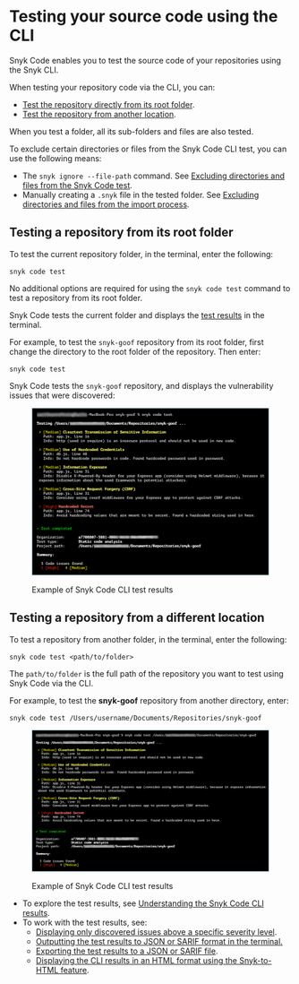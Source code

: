 # Testing your source code using the CLI

Snyk Code enables you to test the source code of your repositories using the Snyk CLI.

When testing your repository code via the CLI, you can:

* [Test the repository directly from its root folder](testing-your-source-code-using-the-cli.md#testing-a-repository-from-its-root-folder).
* [Test the repository from another location](testing-your-source-code-using-the-cli.md#testing-a-repository-from-a-different-location).

When you test a folder, all its sub-folders and files are also tested.

To exclude certain directories or files from the Snyk Code CLI test, you can use the following means:

* The  `snyk ignore --file-path` command. See [Excluding directories and files from the Snyk Code test](excluding-directories-and-files-from-the-snyk-code-cli-test.md).
* Manually creating a `.snyk` file in the tested folder. See [Excluding directories and files from the import process](../../../scan-applications/start-scanning/snyk-code-and-your-repositories/excluding-directories-and-files-from-the-import-process.md).

## **Testing a repository from its root folder**

To test the current repository folder, in the terminal, enter the following:

```
snyk code test
```

No additional options are required for using the `snyk code test` command to test a repository from its root folder.

Snyk Code tests the current folder and displays the [test results](snyk-code-cli-results.md) in the terminal.

For example, to test the `snyk-goof` repository from its root folder, first change the directory to the root folder of the repository. Then enter:

```
snyk code test
```

Snyk Code tests the `snyk-goof` repository, and displays the vulnerability issues that were discovered:

<figure><img src="../../../.gitbook/assets/Snyk Code - CLI - snyk code test - Results - 1 (1) (1) (1) (1) (1) (1) (1) (1) (1) (1) (1) (1) (1) (1) (1) (1) (1) (1) (1) (1) (1) (1) (1) (1) (1) (1) (1) (1) (1) (1) (1) (1) (1) (1) (1) (1) (1) (1) (1) (1) (1) (1) (1) (1) (1) (1) (2) (5).png" alt="Example of Snyk Code CLI test results"><figcaption><p>Example of Snyk Code CLI test results</p></figcaption></figure>

## **Testing a repository from a different location**

To test a repository from another folder, in the terminal, enter the following:

```
snyk code test <path/to/folder>
```

The  `path/to/folder` is the full path of the repository you want to test using Snyk Code via the CLI.

For example, to test the **snyk-goof** repository from another directory, enter:

```
snyk code test /Users/username/Documents/Repositories/snyk-goof
```

<figure><img src="../../../.gitbook/assets/snyk Code - CLI - snyk code test - Any folder - 2 (1).png" alt="Example of Snyk Code CLI test results"><figcaption><p>Example of Snyk Code CLI test results</p></figcaption></figure>

* To explore the test results, see [Understanding the Snyk Code CLI results](snyk-code-cli-results.md).
* To work with the test results, see:
  * [Displaying only discovered issues above a specific severity level](working-with-the-snyk-code-cli-results/displaying-only-discovered-issues-above-a-specific-severity-level.md).
  * [Outputting the test results to JSON or SARIF format in the terminal.](working-with-the-snyk-code-cli-results/outputting-the-test-results-to-json-or-sarif-format-in-the-terminal.md)
  * [Exporting the test results to a JSON or SARIF file](working-with-the-snyk-code-cli-results/exporting-the-test-results-to-a-json-or-sarif-file.md).
  * [Displaying the CLI results in an HTML format using the Snyk-to-HTML feature](../../../snyk-cli/cli-tools/snyk-to-html/).

